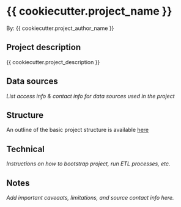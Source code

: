 # {{ cookiecutter.project_name }}

By: {{ cookiecutter.project_author_name }}

## Project description

{{ cookiecutter.project_description }}

## Data sources

*List access info & contact info for data sources used in the project*

## Structure

An outline of the basic project structure is available [here](https://github.com/camartinezbu/cookiecutter-r-project)

## Technical

*Instructions on how to bootstrap project, run ETL processes, etc.*

## Notes

*Add important caveaats, limitations, and source contact info here.*
